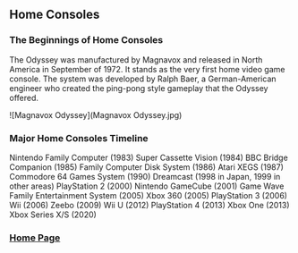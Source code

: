 ## Home Consoles
### The Beginnings of Home Consoles 
The Odyssey was manufactured by Magnavox and released in North America in September of 1972. It stands as the very first home video game console. The system was developed by Ralph Baer, a German-American engineer who created the ping-pong style gameplay that the Odyssey offered.

![Magnavox Odyssey](Magnavox Odyssey.jpg) 

### Major Home Consoles Timeline
Nintendo Family Computer (1983)
Super Cassette Vision (1984)
BBC Bridge Companion (1985)
Family Computer Disk System (1986)
Atari XEGS (1987)
Commodore 64 Games System (1990)
Dreamcast (1998 in Japan, 1999 in other areas)
PlayStation 2 (2000)
Nintendo GameCube (2001)
Game Wave Family Entertainment System (2005)
Xbox 360 (2005)
PlayStation 3 (2006)
Wii (2006)
Zeebo (2009)
Wii U (2012)
PlayStation 4 (2013)
Xbox One (2013)
Xbox Series X/S (2020)

### [Home Page](/index.md) 

